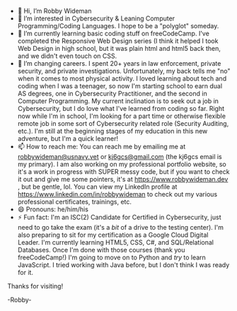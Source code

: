 - 👋 Hi, I’m Robby Wideman
- 👀 I’m interested in Cybersecurity & Leaning Computer Programming/Coding Languages.  I hope to be a "polyglot" someday.
- 🌱 I’m currently learning basic coding stuff on freeCodeCamp.  I've completed the Responsive Web Design series (I think it helped I took Web Design in high school, but it was plain html and html5 back then, and we didn't even touch on CSS.
- 💞️ I’m changing careers.  I spent 20+ years in law enforcement, private security, and private investigations.  Unfortunately, my back tells me "no" when it comes to most physical activity.  I loved learning about tech and coding when I was a teenager, so now I'm starting school to earn dual AS degrees, one in Cybersecurity Practitioner, and the second in Computer Programming.  My current inclination is to seek out a job in Cybersecurity, but I do love what I've learned from coding so far.  Right now while I'm in school, I'm looking for a part time or otherwise flexible remote job in some sort of Cybersecurity related role (Security Auditing, etc.).  I'm still at the beginning stages of my education in this new adventure, but I'm a quick learner!
- 📫 How to reach me: You can reach me by emailing me at robbywideman@usnavy.vet or kj6gcs@gmail.com (the kj6gcs email is my primary).  I am also working on my professional portfolio website, so it's a work in progress with SUPER messy code, but if you want to check it out and give me some pointers, it's at https://www.robbywideman.dev , but be gentle, lol.  You can view my LinkedIn profile at https://www.linkedin.com/in/robbywideman to check out my various professional certificates, trainings, etc.
- 😄 Pronouns: he/him/his
- ⚡ Fun fact: I'm an ISC(2) Candidate for Certified in Cybersecurity, just need to go take the exam (it's a _bit_ of a drive to the testing center).  I'm also preparing to sit for my certification as a Google Cloud Digital Leader.  I'm currently learning HTML5, CSS, C#, and SQL/Relational Databases.  Once I'm done with those courses (thank you freeCodeCamp!) I'm going to move on to Python and _try_ to learn JavaScript.  I tried working with Java before, but I don't think I was ready for it.

Thanks for visiting!

-Robby-
<!---
kj6gcs/kj6gcs is a ✨ special ✨ repository because its `README.md` (this file) appears on your GitHub profile.
You can click the Preview link to take a look at your changes.
--->
